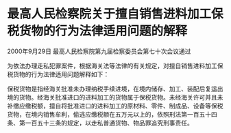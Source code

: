 # 最高人民检察院关于擅自销售进料加工保税货物的行为法律适用问题的解释

2000年9月29日 最高人民检察院第九届检察委员会第七十次会议通过

为依法办理走私犯罪案件，根据海关法等法律的有关规定，对擅自销售进料加工保税货物的行为法律适用问题解释如下：

保税货物是指经海关批准未办理纳税手续进境，在境内储存、加工、装配后复运出境的货物。经海关批准进口的进料加工的货物属于保税货物。未经海关许可并且未补缴应缴税额，擅自将批准进口的进料加工的原材料、零件、制成品、设备等保税货物，在境内销售牟利，偷逃应缴税额在五万元以上的，依照刑法第一百五十四条、第一百五十三条的规定，以走私普通货物、物品罪追究刑事责任。
